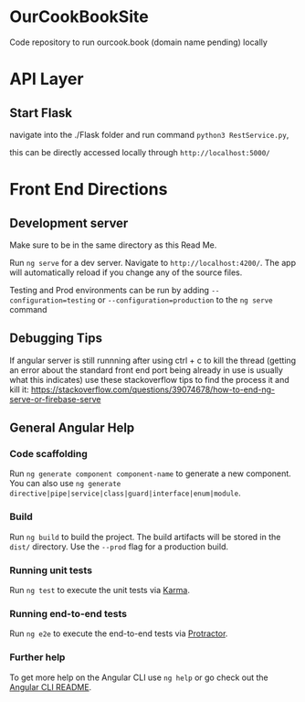 # OurCookBookSite
Code repository to run ourcook.book (domain name pending) locally


# API Layer

## Start Flask

navigate into the ./Flask folder and run command `python3 RestService.py`, 

this can be directly accessed locally through `http://localhost:5000/`


# Front End Directions

## Development server

Make sure to be in the same directory as this Read Me.  

Run `ng serve` for a dev server. Navigate to `http://localhost:4200/`. The app will automatically reload if you change any of the source files.

Testing and Prod environments can be run by adding `--configuration=testing` or `--configuration=production` to the `ng serve` command

## Debugging Tips

If angular server is still runnning after using ctrl + c to kill the thread (getting an error about the standard front end port being already in use is usually what this indicates) use these stackoverflow tips to find the process it and kill it: https://stackoverflow.com/questions/39074678/how-to-end-ng-serve-or-firebase-serve

## General Angular Help

### Code scaffolding

Run `ng generate component component-name` to generate a new component. You can also use `ng generate directive|pipe|service|class|guard|interface|enum|module`.

### Build

Run `ng build` to build the project. The build artifacts will be stored in the `dist/` directory. Use the `--prod` flag for a production build.

### Running unit tests

Run `ng test` to execute the unit tests via [Karma](https://karma-runner.github.io).

### Running end-to-end tests

Run `ng e2e` to execute the end-to-end tests via [Protractor](http://www.protractortest.org/).

### Further help

To get more help on the Angular CLI use `ng help` or go check out the [Angular CLI README](https://github.com/angular/angular-cli/blob/master/README.md).
